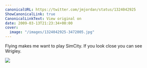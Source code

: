 ```yaml
---
canonicalURL: https://twitter.com/jmjordan/status/1324042925
ShowCanonicalLink: true
CanonicalLinkText: View original on
date: 2009-03-13T21:23:34+00:00
cover:
  image: "/images/1324042925-3472005.jpg"
---
```

Flying makes me want to play SimCity. If you look close you can see Wrigley.  

![](/images/1324042925-3472005.jpg)